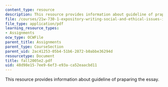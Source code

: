 ```yaml
---
content_type: resource
description: This resource provides information about guideline of praparing the essay.
file: /courses/21w-730-1-expository-writing-social-and-ethical-issues-in-print-photography-and-film-fall-2005/48d98e157ee96ef3e93aca52eaacbd11_fall2005e2.pdf
file_type: application/pdf
learning_resource_types:
- Assignments
ocw_type: OCWFile
parent_title: Assignments
parent_type: CourseSection
parent_uid: 2ac41253-05b4-51b6-2872-b0abbe36294d
resourcetype: Document
title: fall2005e2.pdf
uid: 48d98e15-7ee9-6ef3-e93a-ca52eaacbd11
---
```

This resource provides information about guideline of praparing the essay.


